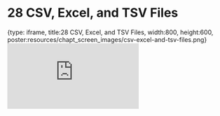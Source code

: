 # 28 CSV, Excel, and TSV Files
 
{type: iframe, title:28 CSV, Excel, and TSV Files, width:800, height:600, poster:resources/chapt_screen_images/csv-excel-and-tsv-files.png}
![](https://datatrail-jhu.github.io/DataTrail_ReOrg/no_toc/csv-excel-and-tsv-files.html)
 

 
